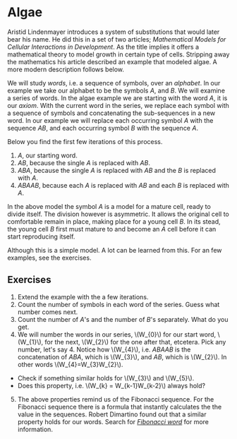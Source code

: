 # Algae
Aristid Lindenmayer introduces a system of substitutions that would later bear
his name. He did this in a set of two articles; _Mathematical Models for
Cellular Interactions in Development_. As the title implies it offers a
mathematical theory to model growth in certain type of cells. Stripping away the
mathematics his article described an example that modeled algae. A more modern
description follows below.

We will study _words_, i.e. a sequence of symbols, over an _alphabet_. In our
example we take our alphabet to be the symbols *A*, and *B*. We will examine a
series of words. In the algae example we are starting with the word *A*, it is
our _axiom_.
With the current word in the series, we replace each symbol with a sequence of
symbols and concatenating the sub-sequences in a new word. In our example we
will replace each occurring symbol *A* with the sequence *AB*, and each
occurring symbol *B* with the sequence *A*.

Below you find the first few iterations of this process.

1. *A*, our starting word.
2. *AB*, because the single *A* is replaced with *AB*.
3. *ABA*, because the single *A* is replaced with *AB* and the *B* is replaced with *A*.
4. *ABAAB*, because each *A* is replaced with *AB* and each *B* is replaced with *A*.

In the above model the symbol *A* is a model for a mature cell, ready to divide
itself. The division however is asymmetric. It allows the original cell to
comfortable remain in place, making place for a young cell *B*. In its stead,
the young cell *B* first must mature to and become an *A* cell before it can
start reproducing itself.

Although this is a simple model. A lot can be learned from this. For an few
examples, see the exercises.

## Exercises
1. Extend the example with the a few iterations.
2. Count the number of symbols in each word of the series. Guess what number comes next.
3. Count the number of *A*'s and the number of *B*'s separately. What do you get.
4. We will number the words in our series, \\(W_{0}\\) for our start word,
   \\(W_{1}\\), for the next, \\(W_{2}\\) for the one after that, etcetera. Pick
   any number, let's say 4. Notice how \\(W_{4}\\), i.e. *ABAAB* is the
   concatenation of *ABA*, which is \\(W_{3}\\), and *AB*, which is \\(W_{2}\\).
   In other words \\(W_{4}=W_{3}W_{2}\\).

* Check if something similar holds for \\(W_{3}\\) and \\(W_{5}\\).
* Does this property, i.e. \\(W_{k} = W_{k-1}W_{k-2}\\) always hold?
5. The above properties remind us of the Fibonacci sequence. For the Fibonacci
   sequence there is a formula that instantly calculates the the value in the
   sequences. Robert Dimartino found out that a similar property holds for our
   words. Search for
   [_Fibonacci word_](https://en.wikipedia.org/wiki/Fibonacci_word)  for more
   information.
